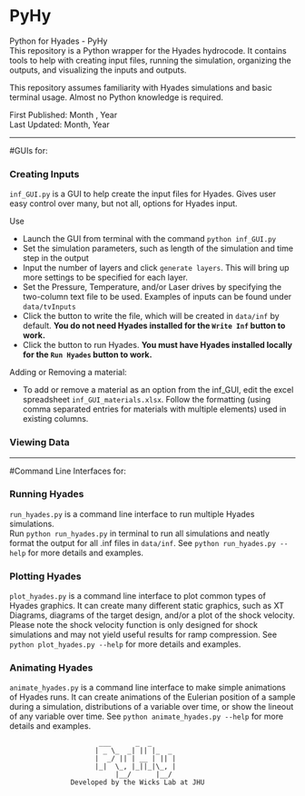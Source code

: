 # PyHy
Python for Hyades - PyHy  
This repository is a Python wrapper for the Hyades hydrocode.
It contains tools to help with creating input files, running the simulation,
organizing the outputs, and visualizing the inputs and outputs.

This repository assumes familiarity with Hyades simulations and basic terminal usage.
Almost no Python knowledge is required.

First Published: Month , Year  
Last Updated: Month, Year

---
#GUIs for:

### Creating Inputs
`inf_GUI.py` is a GUI to help create the input files for Hyades.
Gives user easy control over many, but not all, options for Hyades input.
 
Use
* Launch the GUI from terminal with the command `python inf_GUI.py`
* Set the simulation parameters, such as length of the simulation and time step in the output
* Input the number of layers and click `generate layers`. This will bring up more settings to be specified for each layer.  
* Set the Pressure, Temperature, and/or Laser drives by specifying the two-column text file to be used. Examples of inputs can be found under `data/tvInputs`
* Click the button to write the file, which will be created in `data/inf` by default. **You do not need Hyades installed for the `Write Inf` button to work.**
* Click the button to run Hyades. **You must have Hyades installed locally for the `Run Hyades` button to work.**

Adding or Removing a material:  
* To add or remove a material as an option from the inf_GUI, edit the excel spreadsheet `inf_GUI_materials.xlsx`.
Follow the formatting (using comma separated entries for materials with multiple elements) used in existing columns.

### Viewing Data

---
#Command Line Interfaces for:

### Running Hyades
`run_hyades.py` is a command line interface to run multiple Hyades simulations.  
Run `python run_hyades.py` in terminal to run all simulations and neatly format the output for all .inf files in `data/inf`.
See `python run_hyades.py --help` for more details and examples.

### Plotting Hyades
`plot_hyades.py` is a command line interface to plot common types of Hyades graphics.
It can create many different static graphics, such as XT Diagrams, diagrams of the target design, and/or a plot of the shock velocity.
Please note the shock velocity function is only designed for shock simulations and may not yield useful results for ramp compression.
See `python plot_hyades.py --help` for more details and examples.

### Animating Hyades
`animate_hyades.py` is a command line interface to make simple animations of Hyades runs.
It can create animations of the Eulerian position of a sample during a simulation, distributions of a variable over time,
or show the lineout of any variable over time. See `python animate_hyades.py --help` for more details and examples.

```
                      ___      _  _      
                     | _ \_  _| || |_  _ 
                     |  _/ || | __ | || |
                     |_|  \_, |_||_|\_, |
                          |__/      |__/ 
               Developed by the Wicks Lab at JHU
```
